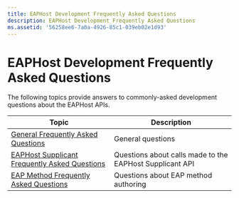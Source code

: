 ```yaml
---
title: EAPHost Development Frequently Asked Questions
description: EAPHost Development Frequently Asked Questions
ms.assetid: '56258ee6-7a0a-4926-85c1-039eb02e1d93'
---
```


# EAPHost Development Frequently Asked Questions

The following topics provide answers to commonly-asked development questions about the EAPHost APIs.



| Topic                                                                                              | Description                                              |
|----------------------------------------------------------------------------------------------------|----------------------------------------------------------|
| [General Frequently Asked Questions](general-frequently-asked-questions.md)                       | General questions                                        |
| [EAPHost Supplicant Frequently Asked Questions](eaphost-supplicant-frequently-asked-questions.md) | Questions about calls made to the EAPHost Supplicant API |
| [EAP Method Frequently Asked Questions](eap-method-frequently-asked-questions.md)                 | Questions about EAP method authoring                     |



 

 

 





